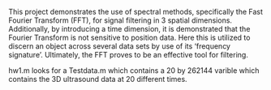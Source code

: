This project demonstrates the use of spectral methods, specifically the Fast Fourier Transform (FFT), for signal filtering in 3 spatial dimensions. Additionally, by introducing a time dimension, it is demonstrated that the Fourier Transform is not sensitive to position data. Here this is utilized to discern an object across several data sets by use of its ‘frequency signature’. Ultimately, the FFT proves to be an effective tool for filtering.

hw1.m looks for a Testdata.m which contains a 20 by 262144 varible which contains the 3D ultrasound data at 20 different times.
